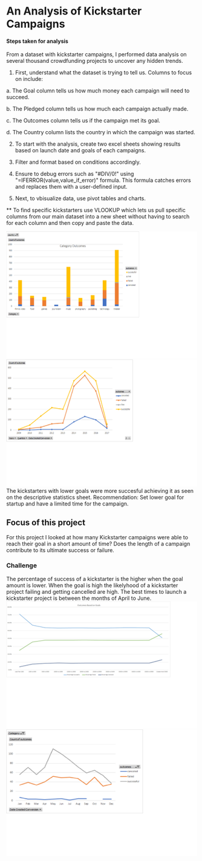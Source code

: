 # An Analysis of Kickstarter Campaigns

#### Steps taken for analysis

From a dataset with kickstarter campaigns, I performed data analysis on several thousand crowdfunding projects to uncover any hidden trends.

1. First, understand what the dataset is trying to tell us. Columns to focus on include:

  a. The Goal column tells us how much money each campaign will need to succeed.
  
  b. The Pledged column tells us how much each campaign actually made.
  
  c. The Outcomes column tells us if the campaign met its goal.
  
  d. The Country column lists the country in which the campaign was started.

2. To start with the analysis, create two excel sheets showing results based on launch date and goals of each campaigns.

3. Filter and format based on conditions accordingly.

4. Ensure to debug errors such as "#DIV/0!" using "=IFERROR(value,value_if_error)" formula. This formula catches errors and replaces them with a user-defined input. 

5. Next, to vbisualize data, use pivot tables and charts.

** To find specific kickstarters use VLOOKUP which lets us pull specific columns from our main dataset into a new sheet without having to search for each column and then copy and paste the data.

![Categoryoutcomes](https://github.com/Kalkidanalemaye/Kickstarter-analysis/blob/master/Categoryoutcomes.png)
![Outcomes](https://github.com/Kalkidanalemaye/Kickstarter-analysis/blob/master/Outcomes.png)
The kickstarters with lower goals were more succesful achieving it as seen on the descriptive statistics sheet.
Recommendation: Set lower goal for startup and have a limited time for the campaign. 
## Focus of this project

For this project I looked at how many Kickstarter campaigns were able to reach their goal in a short amount of time? Does the length of a campaign contribute to its ultimate success or failure.

### Challenge
The percentage of success of a kickstarter is the higher when the goal amount is lower. 
When the goal is high the likelyhood of a kickstarter project failing and getting cancelled are high.
The best times to launch a kickstarter project is between the months of April to June.
![Goals](https://github.com/Kalkidanalemaye/Kickstarter-analysis/blob/master/Goals.png)
![launchdate](https://github.com/Kalkidanalemaye/Kickstarter-analysis/blob/master/launchdate.png)
